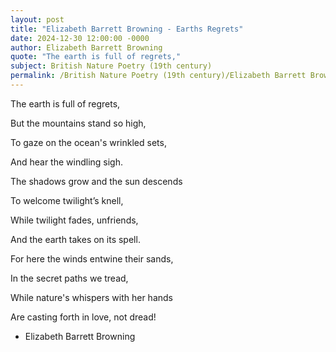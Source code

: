 ```yaml
---
layout: post
title: "Elizabeth Barrett Browning - Earths Regrets"
date: 2024-12-30 12:00:00 -0000
author: Elizabeth Barrett Browning
quote: "The earth is full of regrets,"
subject: British Nature Poetry (19th century)
permalink: /British Nature Poetry (19th century)/Elizabeth Barrett Browning/Elizabeth Barrett Browning - Earths Regrets
---
```


The earth is full of regrets,

But the mountains stand so high,

To gaze on the ocean's wrinkled sets,

And hear the windling sigh.

The shadows grow and the sun descends  

To welcome twilight’s knell,

While twilight fades, unfriends,

And the earth takes on its spell.

For here the winds entwine their sands,

In the secret paths we tread,

While nature's whispers with her hands

Are casting forth in love, not dread!

- Elizabeth Barrett Browning
